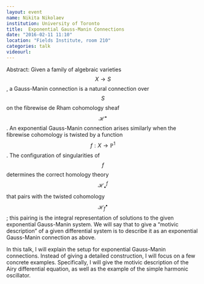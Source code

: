 ```yaml
---
layout: event
name: Nikita Nikolaev
institution: University of Toronto
title:  Exponential Gauss-Manin Connections
date: "2016-02-11 11:10"
location: "Fields Institute, room 210"
categories: talk
videourl:
---
```

Abstract: Given a family of algebraic varieties $$X \rightarrow S$$, a Gauss-Manin connection is a natural 
connection over $$S$$ on the fibrewise de Rham cohomology sheaf $$\mathcal{H}^\bullet$$. An exponential Gauss-Manin 
connection arises similarly when the fibrewise cohomology is twisted by a function $$f : X \rightarrow \mathbb{P}^1$$. 
The configuration of singularities of $$f$$ determines the correct homology theory $$\mathcal{H}^f_\bullet$$ that pairs 
with the twisted cohomology $$\mathcal{H}^\bullet_f$$; this pairing is the integral representation of solutions to the 
given exponential Gauss-Manin system. We will say that to give a “motivic description” of a given differential system is 
to describe it as an exponential Gauss-Manin connection as above.

In this talk, I will explain the setup for exponential Gauss-Manin connections. Instead of giving a detailed construction, 
I will focus on a few concrete examples. Specifically, I will give the motivic description of the Airy differential equation, 
as well as the example of the simple harmonic oscillator.
